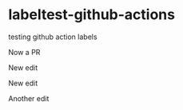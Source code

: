 # labeltest-github-actions
testing github action labels

Now a PR

New edit

New edit

Another edit
